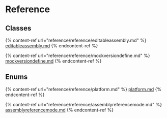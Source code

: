 # Reference

## Classes

{% content-ref url="reference/reference/editableassembly.md" %}
[editableassembly.md](reference/reference/editableassembly.md)
{% endcontent-ref %}

{% content-ref url="reference/reference/mockversiondefine.md" %}
[mockversiondefine.md](reference/reference/mockversiondefine.md)
{% endcontent-ref %}

## Enums

{% content-ref url="reference/reference/platform.md" %}
[platform.md](reference/reference/platform.md)
{% endcontent-ref %}

{% content-ref url="reference/reference/assemblyreferencemode.md" %}
[assemblyreferencemode.md](reference/reference/assemblyreferencemode.md)
{% endcontent-ref %}
